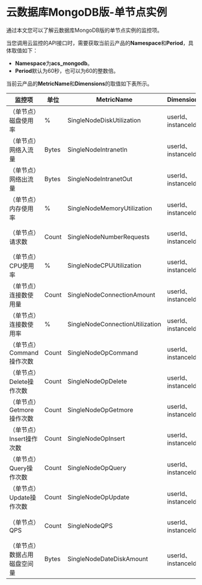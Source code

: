 # 云数据库MongoDB版-单节点实例

通过本文您可以了解云数据库MongoDB版的单节点实例的监控项。

当您调用云监控的API接口时，需要获取当前云产品的**Namespace**和**Period**，具体取值如下：

-   **Namespace**为**acs\_mongodb**。
-   **Period**默认为60秒，也可以为60的整数倍。

当前云产品的**MetricName**和**Dimensions**的取值如下表所示。

|监控项|单位|MetricName|Dimensions|Statistics|
|---|--|----------|----------|----------|
|（单节点）磁盘使用率|%|SingleNodeDiskUtilization|userId、instanceId|Average、Maximum、Minimum|
|（单节点）网络入流量|Bytes|SingleNodeIntranetIn|userId、instanceId|Average、Maximum、Minimum|
|（单节点）网络出流量|Bytes|SingleNodeIntranetOut|userId、instanceId|Average、Maximum、Minimum|
|（单节点）内存使用率|%|SingleNodeMemoryUtilization|userId、instanceId|Average、Maximum、Minimum|
|（单节点）请求数|Count|SingleNodeNumberRequests|userId、instanceId|Average、Maximum、Minimum|
|（单节点）CPU使用率|%|SingleNodeCPUUtilization|userId、instanceId|Average、Maximum、Minimum|
|（单节点）连接数使用量|Count|SingleNodeConnectionAmount|userId、instanceId|Average、Maximum、Minimum|
|（单节点）连接数使用率|%|SingleNodeConnectionUtilization|userId、instanceId|Average、Maximum、Minimum|
|（单节点）Command操作次数|Count|SingleNodeOpCommand|userId、instanceId|Average、Maximum、Minimum|
|（单节点）Delete操作次数|Count|SingleNodeOpDelete|userId、instanceId|Average、Maximum、Minimum|
|（单节点）Getmore操作次数|Count|SingleNodeOpGetmore|userId、instanceId|Average、Maximum、Minimum|
|（单节点）Insert操作次数|Count|SingleNodeOpInsert|userId、instanceId|Average、Maximum、Minimum|
|（单节点）Query操作次数|Count|SingleNodeOpQuery|userId、instanceId|Average、Maximum、Minimum|
|（单节点）Update操作次数|Count|SingleNodeOpUpdate|userId、instanceId|Average、Maximum、Minimum|
|（单节点）QPS|Count|SingleNodeQPS|userId、instanceId|Average、Maximum、Minimum|
|（单节点）数据占用磁盘空间量|Bytes|SingleNodeDateDiskAmount|userId、instanceId|Average、Maximum、Minimum|

